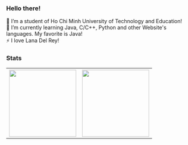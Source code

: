 ### Hello there!
🔭 I’m a student of Ho Chi Minh University of Technology and Education!</br>
🌱 I’m currently learning Java, C/C++, Python and other Website's languages. My favorite is Java!</br>
⚡ I love Lana Del Rey!
<br>
### Stats
<div align="center">
  <table>
    <tr>
      <th>
  <img height="180em" src="https://github-readme-stats.vercel.app/api?username=adairh&count_private=true&show_icons=true&theme=dark">
      </th>
      <th>
  <img height="180em" src="https://github-readme-stats.vercel.app/api/top-langs/?username=adairh&theme=dark&layout=compact&langs_count=6">
      </th>
    </tr>
  </table>
</div>
